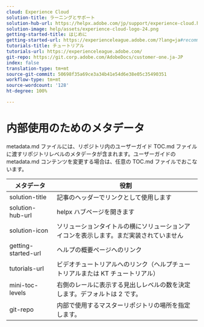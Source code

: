 ```yaml
---
cloud: Experience Cloud
solution-title: ラーニングとサポート
solution-hub-url: https://helpx.adobe.com/jp/support/experience-cloud.html
solution-image: help/assets/experience-cloud-logo-24.png
getting-started-title: はじめに
getting-started-url: https://experienceleague.adobe.com/?lang=ja#recommended/solutions/analytics
tutorials-title: チュートリアル
tutorials-url: https://experienceleague.adobe.com/
git-repo: https://git.corp.adobe.com/AdobeDocs/customer-one.ja-JP
index: false
translation-type: tm+mt
source-git-commit: 50698f35a69ce3a34b41e54d6e38e05c35490351
workflow-type: tm+mt
source-wordcount: '128'
ht-degree: 100%

---
```



# 内部使用のためのメタデータ

metadata.md ファイルには、リポジトリ内のユーザーガイド TOC.md ファイルに渡すリポジトリレベルのメタデータが含まれます。ユーザーガイドの metadata.md コンテンツを変更する場合は、任意の TOC.md ファイルでおこないます。

| メタデータ | 役割 |
|--- |--- |
| solution-title | 記事のヘッダーでリンクとして使用します |
| solution-hub-url | helpx ハブページを開きます |
| solution-icon | ソリューションタイトルの横にソリューションアイコンを表示します。まだ実装されていません |
| getting-started-url | ヘルプの概要ページへのリンク |
| tutorials-url | ビデオチュートリアルへのリンク（ヘルプチュートリアルまたは KT チュートリアル） |
| mini-toc-levels | 右側のレールに表示する見出しレベルの数を決定します。デフォルトは 2 です。 |
| git-repo | 内部で使用するマスターリポジトリの場所を指定します。 |
